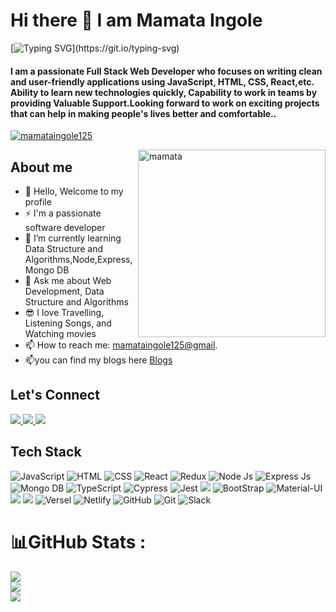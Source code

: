 # Hi there 👋 I am Mamata Ingole
[![Typing SVG](https://readme-typing-svg.herokuapp.com/?lines=Full-Stack+Web+Developer;Software+Developer+Engineer;Front-end+Developer;)](https://git.io/typing-svg)

#### I am a passionate Full Stack Web Developer who focuses on writing clean and user-friendly applications using JavaScript, HTML, CSS, React,etc. Ability to learn new technologies quickly, Capability to work in teams by providing Valuable Support.Looking forward to work on exciting projects that can help in making people's lives better and comfortable..


<p align="left" margin-top="100px"> <a href="https://github.com/ryo-ma/github-profile-trophy"><img src="https://github-profile-trophy.vercel.app/?username=mamataingole125" alt="mamataingole125" /></a> </p>

<img align='right' src="https://i.pinimg.com/originals/e7/26/c7/e726c74ac081eed50feee1433d12c998.gif" alt="mamata" height="" width="300" alt="">




## About me
- 👋 Hello, Welcome to my profile
- ⚡ I'm a passionate software developer
- 🌱 I’m currently learning Data Structure and Algorithms,Node,Express,Mongo DB
- 💬 Ask me about Web Development, Data Structure and Algorithms
- 😎 I love Travelling, Listening Songs, and Watching movies
- 📫 How to reach me: <a href="mailto:mamataingole125@gmail.com"> mamataingole125@gmail<a>.
- 📫you can find my blogs here <a href="https://medium.com/me/stories/drafts" target="_blank"
            rel="noreferrer">Blogs</a>
 
 
 ## Let's Connect
<a href="https://www.linkedin.com/in/mamata-ingole-53b5281b2/">
<img src="https://camo.githubusercontent.com/a80d00f23720d0bc9f55481cfcd77ab79e141606829cf16ec43f8cacc7741e46/68747470733a2f2f696d672e736869656c64732e696f2f62616467652f4c696e6b6564496e2d3030373742353f7374796c653d666f722d7468652d6261646765266c6f676f3d6c696e6b6564696e266c6f676f436f6c6f723d7768697465"></img>
</a>
<a href="https://github.com/mamataingole125">
<img src="https://img.shields.io/badge/github-%23000000.svg?style=for-the-badge&logo=github&logoColor=#00C7B7"></img>
</a>

<a href="https://mamataingole.vercel.app/">
<img src="https://camo.githubusercontent.com/56e6045a9403c591ff7c6a997edcd1566597519fa8b8e1129b4919bf10b5c2bd/68747470733a2f2f696d672e736869656c64732e696f2f62616467652f506f7274666f6c696f2d3138413330333f7374796c653d666f722d7468652d6261646765266c6f676f3d696f6e6963266c6f676f436f6c6f723d7768697465"></img>
</a>


## Tech Stack

![JavaScript](https://img.shields.io/badge/JavaScript-323330?style=for-the-badge&logo=javascript&logoColor=F7DF1E) ![HTML](https://img.shields.io/badge/html5-%23E34F26.svg?style=for-the-badge&logo=html5&logoColor=white) ![CSS](https://img.shields.io/badge/css3-%231572B6.svg?style=for-the-badge&logo=css3&logoColor=white) ![React](https://img.shields.io/badge/React-20232A?style=for-the-badge&logo=react&logoColor=61DAFB) ![Redux](https://img.shields.io/badge/Redux-593D88?style=for-the-badge&logo=redux&logoColor=white) ![Node Js](https://img.shields.io/badge/Node.js-43853D?style=for-the-badge&logo=node.js&logoColor=white) ![Express Js](https://img.shields.io/badge/express-%23000000.svg?style=for-the-badge&logo=express&logoColor=#00C7B7) ![Mongo DB](https://img.shields.io/badge/MongoDB-4EA94B?style=for-the-badge&logo=mongodb&logoColor=white) ![TypeScript](https://img.shields.io/badge/TypeScript-007ACC?style=for-the-badge&logo=typescript&logoColor=white) ![Cypress](https://img.shields.io/badge/cypress-%2300f.svg?style=for-the-badge&logo=cypress&logoColor=white) ![Jest](https://img.shields.io/badge/Jest-323330?style=for-the-badge&logo=Jest&logoColor=white) <img src="https://camo.githubusercontent.com/55037e0ff8e2c9df84ad631c3d0443a7316776ede7459a5872ccb336d7df2781/68747470733a2f2f696d672e736869656c64732e696f2f62616467652f6e706d2d4342333833373f7374796c653d666f722d7468652d6261646765266c6f676f3d6e706d266c6f676f436f6c6f723d7768697465"></img> ![BootStrap](https://img.shields.io/badge/bootstrap-%23000000.svg?style=for-the-badge&logo=bootstrap&logoColor=#FF7139)  ![Material-UI](https://img.shields.io/badge/Material--UI-0081CB?style=for-the-badge&logo=MUI&logoColor=white) <img src="https://camo.githubusercontent.com/5d58ae623237663dd0d209c197c95181d672cbc62ad322039de3c37f1647bcce/68747470733a2f2f696d672e736869656c64732e696f2f62616467652f4368616b726125323055492d3362633762643f7374796c653d666f722d7468652d6261646765266c6f676f3d6368616b72617569266c6f676f436f6c6f723d7768697465"></img>
<img src="https://camo.githubusercontent.com/41326de293d3848e2ab0f29bf1680427128757fe6b586ceddf1097cb4eeb5ff7/68747470733a2f2f696d672e736869656c64732e696f2f62616467652f7374796c65642d2d636f6d706f6e656e74732d4442373039333f7374796c653d666f722d7468652d6261646765266c6f676f3d7374796c65642d636f6d706f6e656e7473266c6f676f436f6c6f723d7768697465"></img>
 ![Versel](https://img.shields.io/badge/Vercel-000000?style=for-the-badge&logo=vercel&logoColor=white) ![Netlify](https://img.shields.io/badge/Netlify-00C7B7?style=for-the-badge&logo=netlify&logoColor=white) ![GitHub](https://img.shields.io/badge/github-%23000000.svg?style=for-the-badge&logo=github&logoColor=#00C7B7)
![Git](https://img.shields.io/badge/GIT-E44C30?style=for-the-badge&logo=git&logoColor=white) ![Slack](https://img.shields.io/badge/Slack-4A154B?style=for-the-badge&logo=slack&logoColor=white) 

# 📊GitHub Stats :
![](https://github-readme-stats.vercel.app/api?username=mamataingole125&theme=radical&hide_border=false&include_all_commits=false&count_private=false)<br/>
![](https://github-readme-streak-stats.herokuapp.com/?user=mamataingole125&theme=radical&hide_border=false)<br/>
![](https://github-readme-stats.vercel.app/api/top-langs/?username=mamataingole125&theme=radical&hide_border=false&include_all_commits=false&count_private=false&layout=compact)






